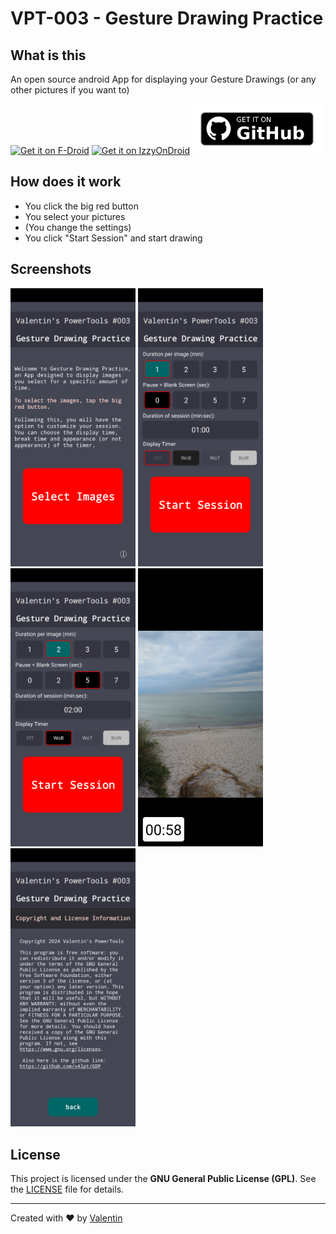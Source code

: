# VPT-003 - Gesture Drawing Practice 
## What is this 
An open source android App for displaying your Gesture Drawings (or any other pictures if you want to) 

[<img src="https://fdroid.gitlab.io/artwork/badge/get-it-on.png" alt="Get it on F-Droid" height="80">](https://f-droid.org/packages/v4lpt.vpt.f003.gdp/)
[<img src="https://gitlab.com/IzzyOnDroid/repo/-/raw/master/assets/IzzyOnDroid.png" alt="Get it on IzzyOnDroid" height="80">](https://apt.izzysoft.de/fdroid/index/apk/v4lpt.vpt.f003.gdp)
[<img src="https://raw.githubusercontent.com/v4lpt/GDP/master/Badge/github.png" alt="Get it on GitHub" height="80">](https://github.com/v4lpt/GDP/releases/latest)
     
## How does it work 
- You click the big red button
- You select your pictures
- (You change the settings)
- You click "Start Session" and start drawing


## Screenshots 
[<img width=200 alt="Screenshot 1"
src="fastlane/metadata/android/en-US/images/phoneScreenshots/1.png?raw=true">](fastlane/metadata/android/en-US/images/phoneScreenshots/1.png?raw=true)
[<img width=200 alt="Screenshot 3"
src="fastlane/metadata/android/en-US/images/phoneScreenshots/3.png?raw=true">](fastlane/metadata/android/en-US/images/phoneScreenshots/3.png?raw=true)
[<img width=200 alt="Screenshot 4"
src="fastlane/metadata/android/en-US/images/phoneScreenshots/4.png?raw=true">](fastlane/metadata/android/en-US/images/phoneScreenshots/4.png?raw=true)
[<img width=200 alt="Screenshot 5"
src="fastlane/metadata/android/en-US/images/phoneScreenshots/5.png?raw=true">](fastlane/metadata/android/en-US/images/phoneScreenshots/5.png?raw=true)
[<img width=200 alt="Screenshot 2"
src="fastlane/metadata/android/en-US/images/phoneScreenshots/2.png?raw=true">](fastlane/metadata/android/en-US/images/phoneScreenshots/2.png?raw=true)


## License

This project is licensed under the **GNU General Public License (GPL)**. See the [LICENSE](LICENSE) file for details.

---

Created with :heart: by [Valentin](https://github.com/v4lpt)
